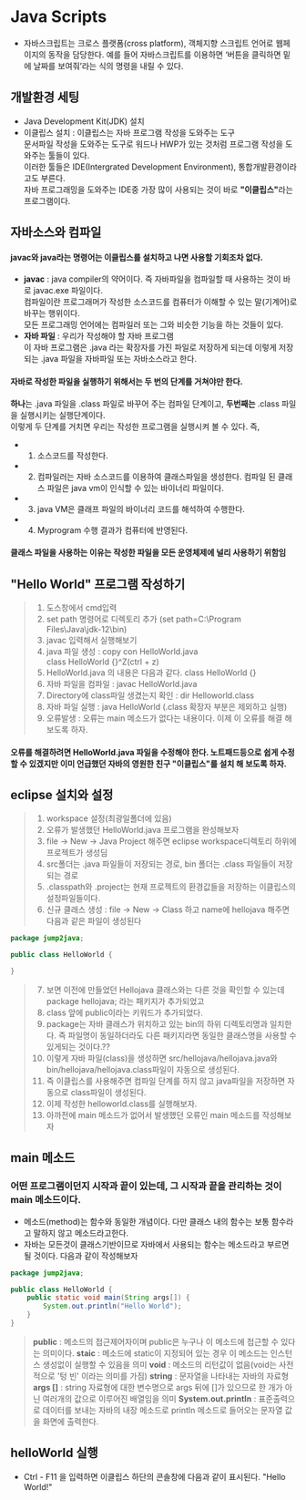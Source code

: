 # Java Scripts
- 자바스크립트는 크로스 플랫폼(cross platform), 객체지향 스크립트 언어로 웹페이지의 동작을 담당한다. 예를 들어 자바스크립트를 이용하면 ‘버튼을 클릭하면 밑에 날짜를 보여줘’라는 식의 명령을 내릴 수 있다.
## 개발환경 세팅
- Java Development Kit(JDK) 설치
- 이클립스 설치 : 이클립스는 자바 프로그램 작성을 도와주는 도구<br/>문서파일 작성을 도와주는 도구로 워드나 HWP가 있는 것처럼 프로그램 작성을 도와주는 툴들이 있다.<br/>  이러한 툴들은 IDE(Intergrated Development Environment), 통합개발환경이라고도 부른다.<br/> 자바 프로그래밍을 도와주는 IDE중 가장 많이 사용되는 것이 바로 <strong>"이클립스"</strong>라는 프로그램이다.
## 자바소스와 컴파일
#### javac와 java라는 명령어는 이클립스를 설치하고 나면 사용할 기회조차 없다.
- <strong>javac</strong> :  java compiler의 약어이다. 즉 자바파일을 컴파일할 때 사용하는 것이 바로 javac.exe 파일이다.<br/> 컴파일이란 프로그래머가 작성한 소스코드를 컴퓨터가 이해할 수 있는 말(기계어)로 바꾸는 행위이다. <br/>모든 프로그래밍 언어에는 컴파일러 또는 그와 비슷한 기능을 하는 것들이 있다.
- <strong>자바 파일</strong> : 우리가 작성해야 할 자바 프로그램<br/>이 자바 프로그램은 .java 라는 확장자를 가진 파일로 저장하게 되는데 이렇게 저장되는 .java 파일을 자바파일 또는 자바소스라고 한다.
#### 자바로 작성한 파일을 실행하기 위해서는 두 번의 단계를 거쳐야만 한다. 
<strong>하나</strong>는 .java 파일을 .class 파일로 바꾸어 주는 컴파일 단계이고, <strong>두번째는</strong> .class 파일을 실행시키는 실행단계이다. <br/>이렇게 두 단계를 거치면 우리는 작성한 프로그램을 실행시켜 볼 수 있다. 즉,
- 1. 소스코드를 작성한다.
- 2. 컴파일러는 자바 소스코드를 이용하여 클래스파일을 생성한다. 컴파일 된 클래스 파일은 java vm이 인식할 수 있는 바이너리 파일이다.
- 3. java VM은 클래프 파일의 바이너리 코드를 해석하여 수행한다.
- 4. Myprogram 수행 결과가 컴퓨터에 반영된다.
#### 클래스 파일을 사용하는 이유는 작성한 파일을 모든 운영체제에 널리 사용하기 위함임

## "Hello World" 프로그램 작성하기
> 1. 도스창에서 cmd입력
> 2. set path 명령어로 디렉토리 추가 (set path=C:\Program Files\Java\jdk-12\bin)
> 3. javac 입력해서 실행해보기
> 4. java 파일 생성 : copy con HelloWorld.java<br/>
                    class HelloWorld {}^Z(ctrl + z)
> 5. HelloWorld.java 의 내용은 다음과 같다. class HelloWorld {}
> 6. 자바 파일을 컴파일 : javac HelloWorld.java
> 7. Directory에 class파일 생겼는지 확인 : dir Helloworld.class
> 8. 자바 파일 실행 : java HelloWorld (.class 확장자 부분은 제외하고 실행)
> 9. 오류발생 : 오류는 main 메소드가 없다는 내용이다. 이제 이 오류를 해결 해 보도록 하자.<br/>
#### 오류를 해결하려면 HelloWorld.java 파일을 수정해야 한다. 노트패드등으로 쉽게 수정할 수 있겠지만 이미 언급했던 자바의 영원한 친구 "이클립스"를 설치 해 보도록 하자.
## eclipse 설치와 설정
> 1. workspace 설정(최광일폴더에 있음)
> 2. 오류가 발생했던 HelloWorld.java 프로그램을 완성해보자
> 3. file -> New -> Java Project 해주면 eclipse workspace디렉토리 하위에 프로젝트가 생성딤
> 4. src폴더는 .java 파일들이 저장되는 경로, bin 폴더는 .class 파일들이 저장되는 경로
> 5. .classpath와 .project는 현재 프로젝트의 환경값들을 저장하는 이클립스의 설정파일들이다.
> 6. 신규 클래스 생성 : file -> New -> Class 하고 name에 hellojava 해주면 다음과 같은 파일이 생성된다
```java
package jump2java;

public class HelloWorld {

}
```
> 7. 보면 이전에 만들었던 Hellojava 클래스와는 다른 것을 확인할 수 있는데 package hellojava; 라는 패키지가 추가되었고
> 8. class 앞에 public이라는 키워드가 추가되었다.
> 9. package는 자바 클래스가 위치하고 있는 bin의 하위 디렉토리명과 일치한다. 즉 파일명이 동일하더라도 다른 패키지라면 동일한 클래스명을 사용할 수 있게되는 것이다.??
> 10. 이렇게 자바 파일(class)을 생성하면 src/hellojava/hellojava.java와 bin/hellojava/hellojava.class파일이 자동으로 생성된다.
> 11. 즉 이클립스를 사용해주면 컴파일 단계를 하지 않고 java파일을 저장하면 자동으로 class파일이 생성된다.
> 12. 이제 작성한 helloworld.class를 실행해보자.
> 13. 아까전에 main 메소드가 없어서 발생했던 오류인 main 메소드를 작성해보자
## main 메소드
### 어떤 프로그램이던지 시작과 끝이 있는데, 그 시작과 끝을 관리하는 것이 main 메소드이다.
- 메소드(method)는 함수와 동일한 개념이다. 다만 클래스 내의 함수는 보통 함수라고 말하지 않고 메소드라고한다.
- 자바는 모든것이 클래스기반이므로 자바에서 사용되는 함수는 메소드라고 부르면 될 것이다. 다음과 같이 작성해보자
```java
package jump2java;

public class HelloWorld {
    public static void main(String args[]) {
        System.out.println("Hello World");
    }
}
```
> <strong>public</strong> : 메소드의 접근제어자이며 public은 누구나 이 메소드에 접근할 수 있다는 의미이다.
> <strong>staic</strong> : 메소드에 static이 지정되어 있는 경우 이 메소드는 인스턴스 생성없이 실행할 수 있음을 의미
> <strong>void</strong> : 메소드의 리턴값이 없음(void는 사전적으로 '텅 빈' 이라는 의미를 가짐)
> <strong>string</strong> : 문자열을 나타내는 자바의 자료형
> <strong>args []</strong> : string 자료형에 대한 변수명으로 args 뒤에 []가 있으므로 한 개가 아닌 여러개의 값으로 이루어진 배열임을 의미 
> <strong>System.out.printIn</strong> : 표준출력으로 데이터를 보내는 자바의 내장 메소드로 printIn 메소드로 들어오는 문자열 값을 화면에 출력한다.
## helloWorld 실행
- Ctrl - F11 을 입력하면 이클립스 하단의 콘솔창에 다음과 같이 표시된다. "Hello World!"
